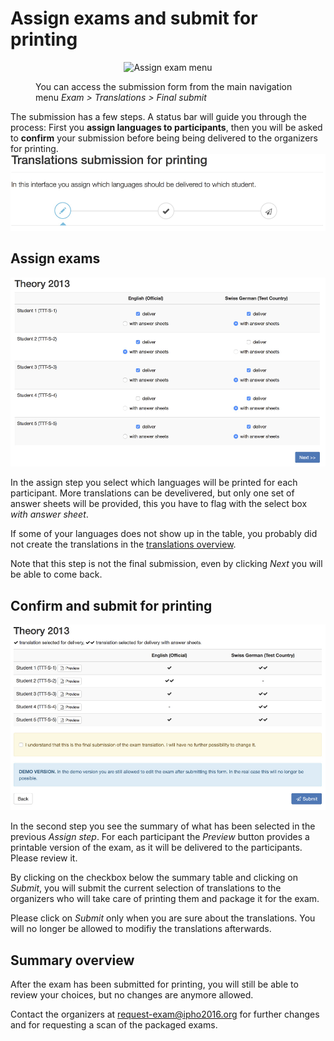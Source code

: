 # Assign exams and submit for printing

<style>
figure {
    margin-top: 1em;
    margin-bottom: 1em;
}
</style>

<figure>
  <p align="center">
      <img src="../img/menu_exam_assign.png" alt="Assign exam menu" />
  </p>
  <figcaption>You can access the submission form from the main navigation menu <em>Exam &gt; Translations &gt; Final submit</em></figcaption>
</figure>


The submission has a few steps. A status bar will guide you through the process: First you **assign languages to participants**, then you will be asked to **confirm** your submission before being being delivered to the organizers for printing.
![](img/exam_submission_header.png)

## Assign exams

![](img/exam_submission_assign.png)

In the assign step you select which languages will be printed for each participant. More translations can be develivered, but only one set of answer sheets will be provided, this you have to flag with the select box *with answer sheet*.

If some of your languages does not show up in the table, you probably did not create the translations in the [translations overview](translations.md).

Note that this step is not the final submission, even by clicking *Next* you will be able to come back.


## Confirm and submit for printing
![](img/exam_submission_confirm.png)

In the second step you see the summary of what has been selected in the previous *Assign step*. For each participant the *Preview* button provides a printable version of the exam, as it will be delivered to the participants. Please review it.

By clicking on the checkbox below the summary table and clicking on *Submit*, you will submit the current selection of translations to the organizers who will take care of printing them and package it for the exam.

Please click on *Submit* only when you are sure about the translations. You will no longer be allowed to modifiy the translations afterwards.

## Summary overview

After the exam has been submitted for printing, you will still be able to review your choices, but no changes are anymore allowed.

Contact the organizers at request-exam@ipho2016.org for further changes and for requesting a scan of the packaged exams.

